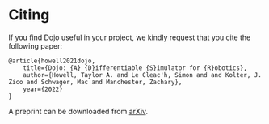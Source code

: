 # Citing

If you find Dojo useful in your project, we kindly request that you cite the following paper:
```
@article{howell2021dojo,
	title={Dojo: {A} {D}ifferentiable {S}imulator for {R}obotics},
	author={Howell, Taylor A. and Le Cleac'h, Simon and and Kolter, J. Zico and Schwager, Mac and Manchester, Zachary},
	year={2022}
}
```

A preprint can be downloaded from [arXiv]().